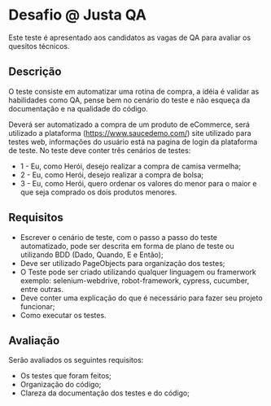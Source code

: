 # Desafio @ Justa QA

Este teste é apresentado aos candidatos as vagas de QA para avaliar os quesitos técnicos.

## Descrição

O teste consiste em automatizar uma rotina de compra, a idéia é validar as habilidades como QA, pense bem no cenário do teste e não esqueça da documentação e na qualidade do código.

Deverá ser automatizado a compra de um produto de eCommerce, será utilizado a plataforma (https://www.saucedemo.com/) site utilizado para testes web, informações do usuário está na pagina de login da plataforma de teste.
No teste deve conter três cenários de testes:

* 1 - Eu, como Herói, desejo realizar a compra de camisa vermelha;
* 2 - Eu, como Herói, desejo realizar a compra de bolsa;
* 3 - Eu, como Herói, quero ordenar os valores do menor para o maior e que seja comprado os dois produtos menores.

## Requisitos

- Escrever o cenário de teste, com o passo a passo do teste automatizado, pode ser descrita em forma de plano de teste ou utilizando BDD (Dado, Quando, E e Então);
- Deve ser utilizado PageObjects para organização dos testes;
- O Teste pode ser criado utilizando qualquer linguagem ou framerwork exemplo: selenium-webdrive, robot-framework, cypress, cucumber, entre outras.
- Deve conter uma explicação do que é necessário para fazer seu projeto funcionar;
- Como executar os testes.

## Avaliação

Serão avaliados os seguintes requisitos:

- Os testes que foram feitos;
- Organização do código;
- Clareza da documentação dos testes e do código;